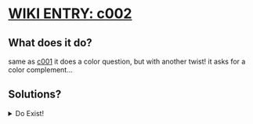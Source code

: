 # [WIKI ENTRY: c002](https://wiki.hackmud.com/upgrades/locks/c002)


## What does it do?

same as [c001](./c001.md) it does a color question, but with another twist!
it asks for a color complement... 


## Solutions?

<details><summary>Do Exist!</summary>

>c002:"green", c002_complement:"red"

>c002:"lime", c002_complement:"purple"

>c002:"yellow", c002_complement:"blue"

>c002:"orange", c002_complement:"cyan"

>c002:"red", c002_complement:"green"

>c002:"purple", c002_complement:"lime"

>c002:"blue", c002_complement:"yellow"

>c002:"cyan", c002_complement:"orange"

</details>